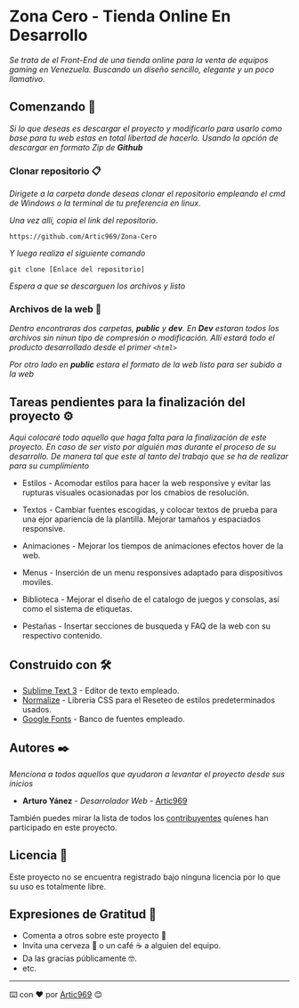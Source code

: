 # Zona Cero - Tienda Online **En Desarrollo**

_Se trata de el Front-End de una tienda online para la venta de equipos gaming en Venezuela. Buscando un diseño sencillo, elegante y un poco llamativo._

## Comenzando 🚀

_Si lo que deseas es descargar el proyecto y modificarlo para usarlo como base para tu web estas en total libertad de hacerlo. Usando la opción de descargar en formato Zip de **Github**_


### Clonar repositorio 📋

_Dirigete a la carpeta donde deseas clonar el repositorio empleando el cmd de Windows o la terminal de tu preferencia en linux._

_Una vez allí, copia el link del repositorio._

```
https://github.com/Artic969/Zona-Cero
```
_Y luego realiza el siguiente comando_

```
git clone [Enlace del repositorio]
```

_Espera a que se descarguen los archivos y listo_

### Archivos de la web 🔧

_Dentro encontraras dos carpetas, **public** y **dev**. En **Dev** estaran todos los archivos sin ninun tipo de compresión o modificación. Allí estará todo el producto desarrollado desde el primer ```<html>```_

_Por otro lado en **public** estara el formato de la web listo para ser subido a la web_

## Tareas pendientes para la finalización del proyecto ⚙️

_Aqui colocaré todo aquello que haga falta para la finalización de este proyecto. En caso de ser visto por alguién mas durante el proceso de su desarrollo. De manera tal que este al tanto del trabajo que se ha de realizar para su cumplimiento_

* Estilos - Acomodar estilos para hacer la web responsive y evitar las rupturas visuales ocasionadas por los cmabios de resolución.

* Textos - Cambiar fuentes escogidas, y colocar textos de prueba para una ejor apariencía de la plantilla. Mejorar tamaños y espaciados responsive.

* Animaciones - Mejorar los tiempos de animaciones  efectos hover de la web.

* Menus - Inserción de un menu responsives adaptado para dispositivos moviles.

* Biblioteca - Mejorar el diseño de el catalogo de juegos y consolas, así como el sistema de etiquetas.

* Pestañas - Insertar secciones de busqueda y FAQ de la web con su respectivo contenido.

## Construido con 🛠️

* [Sublime Text 3](http://www.sublimetext.com/) - Editor de texto empleado.
* [Normalize](https://necolas.github.io/normalize.css/) - Libreria CSS para el Reseteo de estilos predeterminados usados.
* [Google Fonts](https://fonts.googleapis.com) - Banco de fuentes empleado.

## Autores ✒️

_Menciona a todos aquellos que ayudaron a levantar el proyecto desde sus inicios_

* **Arturo Yánez** - *Desarrolador Web* - [Artic969](https://github.com/Artic969)

También puedes mirar la lista de todos los [contribuyentes](https://github.com/Artic969/project/contributors) quíenes han participado en este proyecto. 

## Licencia 📄

Este proyecto no se encuentra registrado bajo ninguna licencia por lo que su uso es totalmente libre.

## Expresiones de Gratitud 🎁

* Comenta a otros sobre este proyecto 📢
* Invita una cerveza 🍺 o un café ☕ a alguien del equipo.
* Da las gracias públicamente 🤓.
* etc.



---
⌨️ con ❤️ por [Artic969](https://github.com/Artic969) 😊
